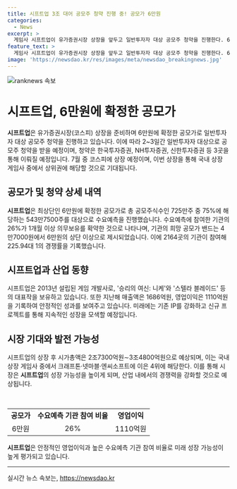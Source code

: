 ```yaml
---
title: 시프트업 3조 대어 공모주 청약 진행 중! 공모가 6만원
categories:
  - News
excerpt: >
  게임사 시프트업이 유가증권시장 상장을 앞두고 일반투자자 대상 공모주 청약을 진행한다. 6만원으로 확정된 공모가에 대해 시프트업은 수요예측에 참여한 기관들이 상단 이상 금액을 제시했다고 전했다. 또한, 상장 후 기존 IP를 강화하고 신규 프로젝트를 추진하여 지속적인 성장을 모색할 계획이라고 밝혀 사람들의 이목을 끌고 있다.
feature_text: >
  게임사 시프트업이 유가증권시장 상장을 앞두고 일반투자자 대상 공모주 청약을 진행한다. 6만원으로 확정된 공모가에 대해 시프트업은 수요예측에 참여한 기관들이 상단 이상 금액을 제시했다고 전했다. 또한, 상장 후 기존 IP를 강화하고 신규 프로젝트를 추진하여 지속적인 성장을 모색할 계획이라고 밝혀 사람들의 이목을 끌고 있다.
image: 'https://newsdao.kr/res/images/meta/newsdao_breakingnews.jpg'
---
```


<p><img src="https://newsdao.kr/res/images/meta/newsdao_breakingnews.jpg" alt="ranknews 속보" /></p>

<h1>시프트업, 6만원에 확정한 공모가</h1>

<p data-ke-size="size16"><b>시프트업</b>은 유가증권시장(코스피) 상장을 준비하며 6만원에 확정한 공모가로 일반투자자 대상 공모주 청약을 진행하고 있습니다. 이에 따라 2~3일간 일반투자자 대상으로 공모주 청약을 받을 예정이며, 청약은 한국투자증권, NH투자증권, 신한투자증권 등 3곳을 통해 이뤄질 예정입니다. 7월 중 코스피에 상장 예정이며, 이번 상장을 통해 국내 상장 게임사 중에서 상위권에 해당할 것으로 기대됩니다.</p>

<h2 data-ke-size="size26">공모가 및 청약 상세 내역</h2>

<p data-ke-size="size16"><b>시프트업</b>은 최상단인 6만원에 확정한 공모가로 총 공모주식수인 725만주 중 75%에 해당하는 543만7500주를 대상으로 수요예측을 진행했습니다. 수요예측에 참여한 기관의 26%가 1개월 이상 의무보유를 확약한 것으로 나타나며, 기관의 희망 공모가 밴드는 4만7000원에서 6만원의 상단 이상으로 제시되었습니다. 이에 2164곳의 기관이 참여해 225.94대 1의 경쟁률을 기록했습니다.</p>

<h2 data-ke-size="size26">시프트업과 산업 동향</h2>

<p data-ke-size="size16">시프트업은 2013년 설립된 게임 개발사로, '승리의 여신: 니케'와 '스텔라 블레이드' 등의 대표작을 보유하고 있습니다. 또한 지난해 매출액은 1686억원, 영업이익은 1110억원을 기록하여 안정적인 성과를 보여주고 있습니다. 미래에는 기존 IP를 강화하고 신규 프로젝트를 통해 지속적인 성장을 모색할 예정입니다.</p>

<h2 data-ke-size="size26">시장 기대와 발전 가능성</h2>

<p data-ke-size="size16">시프트업의 상장 후 시가총액은 2조7300억원∼3조4800억원으로 예상되며, 이는 국내 상장 게임사 중에서 크래프톤·넷마블·엔씨소프트에 이은 4위에 해당한다. 이를 통해 시장은 <b>시프트업</b>의 성장 가능성을 높이게 되며, 산업 내에서의 경쟁력을 강화할 것으로 예상됩니다.</p>

<p data-ke-size="size16">&nbsp;</p>

<table>
    <tbody>
        <tr>
            <td style="text-align: center; height: 17px;"><b>공모가</b></td>
            <td style="text-align: center; height: 17px;"><b>수요예측 기관 참여 비율</b></td>
            <td style="text-align: center; height: 17px;"><b>영업이익</b></td>
        </tr>
        <tr>
            <td style="text-align: center; height: 17px;">6만원</td>
            <td style="text-align: center; height: 17px;">26%</td>
            <td style="text-align: center; height: 17px;">1110억원</td>
        </tr>
    </tbody>
</table>

<p data-ke-size="size16"><b>시프트업</b>은 안정적인 영업이익과 높은 수요예측 기관 참여 비율로 미래 성장 가능성이 높게 평가되고 있습니다.</p>

<p><hr></p>
실시간 뉴스 속보는, <a href="https://newsdao.kr" rel="dofollow">https://newsdao.kr</a>


